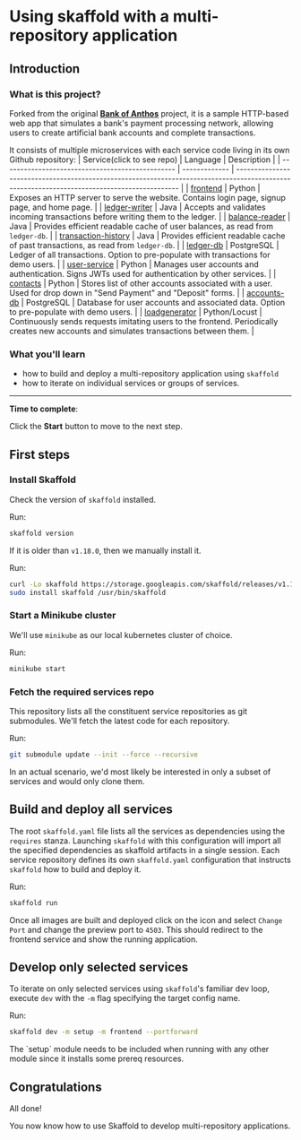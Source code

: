 # Using skaffold with a multi-repository application

## Introduction

### What is this project?
Forked from the original **[Bank of Anthos](https://github.com/GoogleCloudPlatform/bank-of-anthos)** project, it is a sample HTTP-based web app that simulates a bank's payment processing network, allowing users to create artificial bank accounts and complete transactions.

It consists of multiple microservices with each service code living in its own Github repository:
| Service(click to see repo)                                          | Language      | Description                                                                                                                                  |
| ------------------------------------------------ | ------------- | -------------------------------------------------------------------------------------------------------------------------------------------- |
| [frontend](https://github.com/gsquared94/bank-of-anthos-frontend)                       | Python        | Exposes an HTTP server to serve the website. Contains login page, signup page, and home page.                                                |
| [ledger-writer](https://github.com/gsquared94/bank-of-anthos-ledgerwriter)              | Java          | Accepts and validates incoming transactions before writing them to the ledger.                                                               |
| [balance-reader](https://github.com/gsquared94/bank-of-anthos-balancereader)            | Java          | Provides efficient readable cache of user balances, as read from `ledger-db`.                                                                |
| [transaction-history](https://github.com/gsquared94/bank-of-anthos-transactionhistory)  | Java          | Provides efficient readable cache of past transactions, as read from `ledger-db`.                                                            |
| [ledger-db](https://github.com/gsquared94/bank-of-anthos-ledger-db)                     | PostgreSQL | Ledger of all transactions. Option to pre-populate with transactions for demo users.                                                         |
| [user-service](https://github.com/gsquared94/bank-of-anthos-userservice)                | Python        | Manages user accounts and authentication. Signs JWTs used for authentication by other services.                                              |
| [contacts](https://github.com/gsquared94/bank-of-anthos-contacts)                       | Python        | Stores list of other accounts associated with a user. Used for drop down in "Send Payment" and "Deposit" forms. |
| [accounts-db](https://github.com/gsquared94/bank-of-anthos-accounts)                 | PostgreSQL | Database for user accounts and associated data. Option to pre-populate with demo users.                                                      |
| [loadgenerator](https://github.com/gsquared94/bank-of-anthos-loadgenerator)             | Python/Locust | Continuously sends requests imitating users to the frontend. Periodically creates new accounts and simulates transactions between them.      |

### What you'll learn

- how to build and deploy a multi-repository application using `skaffold`
- how to iterate on individual services or groups of services.

___

**Time to complete**: <walkthrough-tutorial-duration duration=20></walkthrough-tutorial-duration>

Click the **Start** button to move to the next step.

## First steps

### Install Skaffold

Check the version of `skaffold` installed.

Run:
```bash
skaffold version
```

 If it is older than `v1.18.0`, then we manually install it. 

Run:
```bash
curl -Lo skaffold https://storage.googleapis.com/skaffold/releases/v1.18.0/skaffold-linux-amd64 
sudo install skaffold /usr/bin/skaffold
```

### Start a Minikube cluster

We'll use `minikube` as our local kubernetes cluster of choice.

Run:
```bash
minikube start
```

### Fetch the required services repo

This repository lists all the constituent service repositories as git submodules. We'll fetch the latest code for each repository. 

Run:
```bash
git submodule update --init --force --recursive
```

<walkthrough-footnote>
    In an actual scenario, we'd most likely be interested in only a subset of services and would only clone them.
</walkthrough-footnote>

## Build and deploy all services

The root <walkthrough-editor-open-file filePath="skaffold.yaml">`skaffold.yaml`</walkthrough-editor-open-file> file lists all the services as dependencies using the `requires` stanza. Launching `skaffold` with this configuration will import all the specified dependencies as skaffold artifacts in a single session. Each service repository defines its own `skaffold.yaml` configuration that instructs `skaffold` how to build and deploy it. 

Run:
```bash
skaffold run
```

Once all images are built and deployed click on the <walkthrough-web-preview-icon></walkthrough-web-preview-icon> icon and select `Change Port` and change the preview port to `4503`. This should redirect to the frontend service and show the running application.


## Develop only selected services

To iterate on only selected services using `skaffold`'s familiar dev loop, execute `dev` with the `-m` flag specifying the target config name.

Run:
```bash
skaffold dev -m setup -m frontend --portforward
```

<walkthrough-footnote>
    The `setup` module needs to be included when running with any other module since it installs some prereq resources. 
</walkthrough-footnote>

## Congratulations

<walkthrough-conclusion-trophy></walkthrough-conclusion-trophy>

All done!

You now know how to use Skaffold to develop multi-repository applications.

